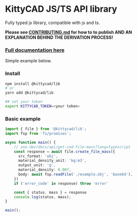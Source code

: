 # KittyCAD JS/TS API library

Fully typed js library, compatible with js and ts.

**Please see [CONTRIBUTING.md](./CONTRIBUTING.md) for how to to publish AND
AN EXPLANATION BEHIND THE DERIVATION PROCESS!**

### [Full documentation here](https://zoo.dev/docs/api?lang=typescript)

Simple example below.

### Install

```bash
npm install @kittycad/lib
# or
yarn add @kittycad/lib

## set your token
export KITTYCAD_TOKEN=<your token>
```

### Basic example
```typescript
import { file } from '@kittycad/lib';
import fsp from 'fs/promises';

async function main() {
    // zoo.dev/docs/api/get-cad-file-mass?lang=typescript
    const response = await file.create_file_mass({
      src_format: 'obj',
      material_density_unit: 'kg:m3',
      output_unit: 'g',
      material_density: 0.007,
      body: await fsp.readFile('./example.obj', 'base64'),
    })
    if ('error_code' in response) throw 'error'

    const { status, mass } = response
    console.log(status, mass);
}

main();
```

